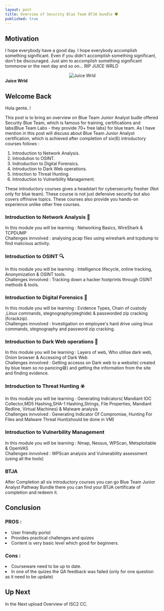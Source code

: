 ```yaml
---
layout: post
title: Overview of Security Blue Team BTJA bundle 🛡️
published: true
---
```


## Motivation
I hope everybody have a good day. I hope everybody accomplish something significant. Even if you didn't accomplish something significant, don't be discouraged. Just aim to accomplish something significant tommorow or the next day and so on...
RIP JUICE WRLD
<div style="text-align:center;"> 
  <img src="https://upload.wikimedia.org/wikipedia/commons/thumb/c/cd/Juice_Wrld_VMAs.png/255px-Juice_Wrld_VMAs.png" alt="Juice Wrld"> 
</div>
<b style="text-align:center;">Juice Wrld</b>

## Welcome Back
Hola gente..!

<p>
This post is to bring an overview on Blue Team Junior Analyst budle offered Security Blue Team, which is famous for training, certifications and labs(Blue Team Labs - they provide 70+ free labs) for blue team. As I have mention in this post will discuss about Blue Team Junior Analyst certification, which is achieved after completion of six(6) introductory courses follows :

1. Introduction to Network Analysis.
2. Introdution to OSINT.
3. Indroduction to Digital Forensics.
4. Introduction to Dark Web operations.
5. Introction to Threat Hunting.
6. Introduction to Vulnerbility Management.

These introductory courses gives a headstart for cybersecurity fresher (Not only for blue team). These course is not just defensive security but also covers offinsive topics. These courses also provide you hands-on experience unlike other free courses.  
</p>

### Introduction to Network Analysis 🛜
In this module you will be learning : Networking Basics, WireShark & TCPDUMP</br>
Challenges innvolved : analysing pcap files using wireshark and tcpdump to find malicious activity.

### Introduction to OSINT 🔍
In this module you will be learning : Intelligence lifecycle, online tracking, Anonymization & OSINT tools.</br>
Challenges innvolved : Tracking down a hacker footprints through OSINT methods & tools.

### Introduction to Digital Forensics 👣
In this module you will be learning : Evidence Types, Chain of custody ,Linux commands, stegnography(steghide) & passworded zip cracking (fcrackzip).  </br>
Challenges innvolved : Investigation on employee's hard drive using linux commands, stegnography and password zip cracking.

### Introduction to Dark Web operations 🧅
In this module you will be learning : Layers of web, Who utilise dark web, Onion browser & Accessing of Dark Web </br>
Challenges innvolved : Getting accesss on Dark web to a website( created by blue team so no panicing😅) and getting the information from the site and finding evidence.

### Introduction to Threat Hunting ☣️
In this module you will be learning : Generating Indicators( Mandiant IOC Collector,MD5 Hashing,SHA-1 Hashing,Strings, File Properties, Mandiant Redline, Virtual Machines) & Malware analysis </br>
Challenges innvolved : Generating Indicator Of Compromise, Hunting For Files and Malware Threat Hunt(should be done in VM)

### Introduction to Vulnerbility Management
In this module you will be learning : Nmap, Nessus, WPScan, Metsploitable & OpenVAS </br>
Challenges innvolved : WPScan analysis and Vulnerability assessment (using all the tools)


### BTJA

After Completion all six introductory courses you can go Blue Team Junior Analyst Pathway Bundle there you can find your BTJA certificate of completion and redeem it.

## Conclusion
  ### PROS :
   <li> User friendly portol</li>
   <li>Provides practical challenges and quizes</li>
   <li> Content is very basic level which good for beginners.</li>
 
  ### Cons :
<li> Courseware need to be up to date. </li> 
<li> In one of the quizes the QA feedback was failed (only for one question as it need to be update)</li>

## Up Next

In the Next upload Overview of ISC2 CC.
